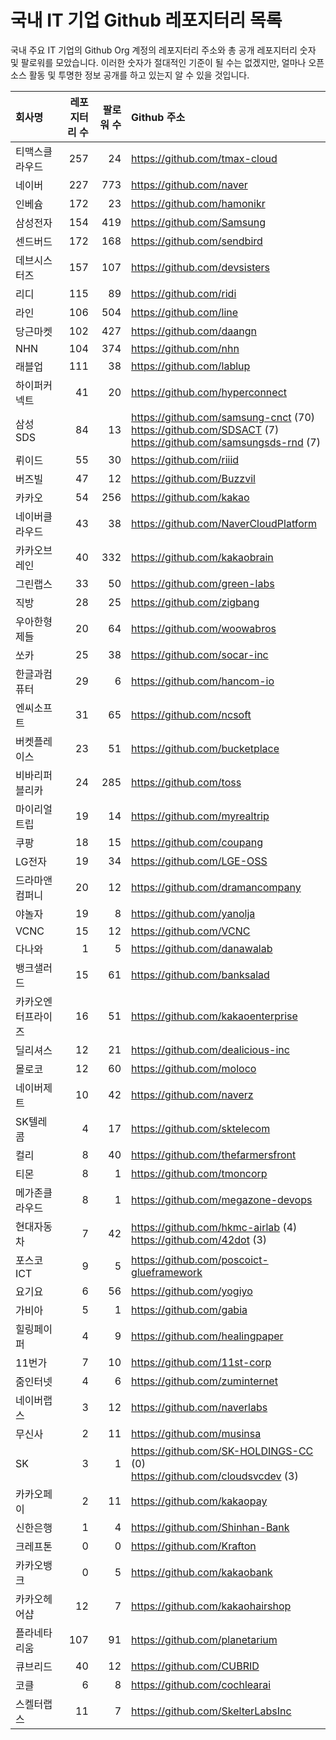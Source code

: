 # 국내 IT 기업 Github 레포지터리 목록
국내 주요 IT 기업의 Github Org 계정의 레포지터리 주소와 총 공개 레포지터리 숫자 및 팔로워를 모았습니다. 이러한 숫자가 절대적인 기준이 될 수는 없겠지만, 얼마나 오픈 소스 활동 및 투명한 정보 공개를 하고 있는지 알 수 있을 것입니다.

<!-- MARKDOWN_TABLE(GITHUB): START -->

| **회사명** | **레포지터리 수** | **팔로워 수** | **Github 주소** |
|:---|---:|---:|:---|
| 티맥스클라우드 | 257 | 24 | https://github.com/tmax-cloud |
| 네이버 | 227 | 773 | https://github.com/naver |
| 인베슘 | 172 | 23 | https://github.com/hamonikr |
| 삼성전자 | 154 | 419 | https://github.com/Samsung |
| 센드버드 | 172 | 168 | https://github.com/sendbird |
| 데브시스터즈 | 157 | 107 | https://github.com/devsisters |
| 리디 | 115 | 89 | https://github.com/ridi |
| 라인 | 106 | 504 | https://github.com/line |
| 당근마켓 | 102 | 427 | https://github.com/daangn |
| NHN | 104 | 374 | https://github.com/nhn |
| 래블업 | 111 | 38 | https://github.com/lablup |
| 하이퍼커넥트 | 41 | 20 | https://github.com/hyperconnect |
| 삼성SDS | 84 | 13 | https://github.com/samsung-cnct (70)<br />https://github.com/SDSACT (7)<br />https://github.com/samsungsds-rnd (7) |
| 뤼이드 | 55 | 30 | https://github.com/riiid |
| 버즈빌 | 47 | 12 | https://github.com/Buzzvil |
| 카카오 | 54 | 256 | https://github.com/kakao |
| 네이버클라우드 | 43 | 38 | https://github.com/NaverCloudPlatform |
| 카카오브레인 | 40 | 332 | https://github.com/kakaobrain |
| 그린랩스 | 33 | 50 | https://github.com/green-labs |
| 직방 | 28 | 25 | https://github.com/zigbang |
| 우아한형제들 | 20 | 64 | https://github.com/woowabros |
| 쏘카 | 25 | 38 | https://github.com/socar-inc |
| 한글과컴퓨터 | 29 | 6 | https://github.com/hancom-io |
| 엔씨소프트 | 31 | 65 | https://github.com/ncsoft |
| 버켓플레이스 | 23 | 51 | https://github.com/bucketplace |
| 비바리퍼블리카 | 24 | 285 | https://github.com/toss |
| 마이리얼트립 | 19 | 14 | https://github.com/myrealtrip |
| 쿠팡 | 18 | 15 | https://github.com/coupang |
| LG전자 | 19 | 34 | https://github.com/LGE-OSS |
| 드라마앤컴퍼니 | 20 | 12 | https://github.com/dramancompany |
| 야놀자 | 19 | 8 | https://github.com/yanolja |
| VCNC | 15 | 12 | https://github.com/VCNC |
| 다나와 | 1 | 5 | https://github.com/danawalab |
| 뱅크샐러드 | 15 | 61 | https://github.com/banksalad |
| 카카오엔터프라이즈 | 16 | 51 | https://github.com/kakaoenterprise |
| 딜리셔스 | 12 | 21 | https://github.com/dealicious-inc |
| 몰로코 | 12 | 60 | https://github.com/moloco |
| 네이버제트 | 10 | 42 | https://github.com/naverz |
| SK텔레콤 | 4 | 17 | https://github.com/sktelecom |
| 컬리 | 8 | 40 | https://github.com/thefarmersfront |
| 티몬 | 8 | 1 | https://github.com/tmoncorp |
| 메가존클라우드 | 8 | 1 | https://github.com/megazone-devops |
| 현대자동차 | 7 | 42 | https://github.com/hkmc-airlab (4)<br />https://github.com/42dot (3) |
| 포스코ICT | 9 | 5 | https://github.com/poscoict-glueframework |
| 요기요 | 6 | 56 | https://github.com/yogiyo |
| 가비아 | 5 | 1 | https://github.com/gabia |
| 힐링페이퍼 | 4 | 9 | https://github.com/healingpaper |
| 11번가 | 7 | 10 | https://github.com/11st-corp |
| 줌인터넷 | 4 | 6 | https://github.com/zuminternet |
| 네이버랩스 | 3 | 12 | https://github.com/naverlabs |
| 무신사 | 2 | 11 | https://github.com/musinsa |
| SK | 3 | 1 | https://github.com/SK-HOLDINGS-CC (0)<br />https://github.com/cloudsvcdev (3) |
| 카카오페이 | 2 | 11 | https://github.com/kakaopay |
| 신한은행 | 1 | 4 | https://github.com/Shinhan-Bank |
| 크레프톤 | 0 | 0 | https://github.com/Krafton |
| 카카오뱅크 | 0 | 5 | https://github.com/kakaobank |
| 카카오헤어샵 | 12 | 7 | https://github.com/kakaohairshop |
| 플라네타리움 | 107 | 91 | https://github.com/planetarium |
| 큐브리드 | 40 | 12 | https://github.com/CUBRID |
| 코클 | 6 | 8 | https://github.com/cochlearai |
| 스켈터랩스 | 11 | 7 | https://github.com/SkelterLabsInc |

<!-- MARKDOWN_TABLE(GITHUB): END -->
